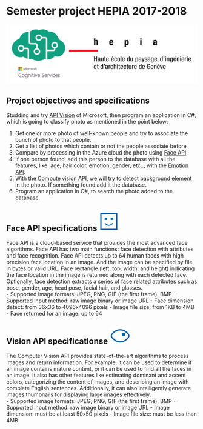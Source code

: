 # Semester project HEPIA 2017-2018
![Micrisoft and Hepia logo](/image/logo.png)

## Project objectives and specifications

Studding and try [API Vision](https://azure.microsoft.com/en-us/services/cognitive-services/directory/vision/) of Microsoft, then program an application in C#, which is going to classify photo as mentioned in the point below:

1.	Get one or more photo of well-known people and try to associate the bunch of photo to that people.
2.	Get a list of photos which contain or not the people associate before.
3.	Compare by processing in the Azure cloud the photo using [Face API](https://azure.microsoft.com/en-us/services/cognitive-services/face/).
4.	If one person found, add this person to the database with all the features, like: age, hair color, emotion, gender, etc.., with the [Emotion API](https://azure.microsoft.com/en-us/services/cognitive-services/emotion/).
5.	With the [Compute vision API](https://azure.microsoft.com/en-us/services/cognitive-services/computer-vision/?cdn=disable), we will try to detect background element in the photo.  If something found add it the database.
6.	Program an application in C#, to search the photo added to the database.

<h2>Face API specifications <img src="/image/face.png"></h2>
Face API is a cloud-based service that provides the most advanced face algorithms. Face API has two main functions: face detection with attributes and face recognition. Face API detects up to 64 human faces with high precision face location in an image. And the image can be specified by file in bytes or valid URL. Face rectangle (left, top, width, and height) indicating the face location in the image is returned along with each detected face. Optionally, face detection extracts a series of face related attributes such as pose, gender, age, head pose, facial hair, and glasses.
</br>
- Supported image formats: JPEG, PNG, GIF (the first frame), BMP
- Supported input method: raw image binary or image URL 
- Face dimension detect: from 36x36 to 4096x4096 pixels
- Image file size: from 1KB to 4MB
- Face returned for an image: up to 64

<h2>Vision API specificationse <img src="/image/vision.png"></h2>
The Computer Vision API provides state-of-the-art algorithms to process images and return information. For example, it can be used to determine if an image contains mature content, or it can be used to find all the faces in an image. It also has other features like estimating dominant and accent colors, categorizing the content of images, and describing an image with complete English sentences. Additionally, it can also intelligently generate images thumbnails for displaying large images effectively.
</br>
- Supported image formats: JPEG, PNG, GIF (the first frame), BMP
- Supported input method: raw image binary or image URL 
- Image dimension: must be at least 50x50 pixels
- Image file size: must be less than 4MB
